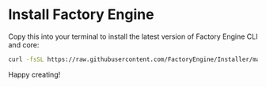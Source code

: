 # Install Factory Engine

Copy this into your terminal to install the latest version of Factory Engine CLI and core:

```bash
curl -fsSL https://raw.githubusercontent.com/FactoryEngine/Installer/main/install.sh | bash
```

Happy creating!

